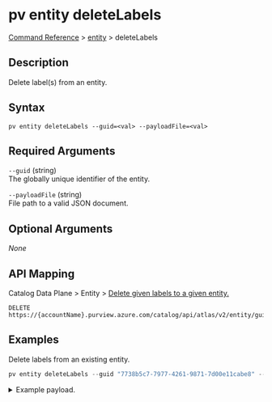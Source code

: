 # pv entity deleteLabels
[Command Reference](../../../README.md#command-reference) > [entity](./main.md) > deleteLabels

## Description
Delete label(s) from an entity.

## Syntax
```
pv entity deleteLabels --guid=<val> --payloadFile=<val>
```

## Required Arguments
`--guid` (string)  
The globally unique identifier of the entity.

`--payloadFile` (string)  
File path to a valid JSON document.

## Optional Arguments
*None*

## API Mapping
Catalog Data Plane > Entity > [Delete given labels to a given entity.](https://docs.microsoft.com/en-us/rest/api/purview/catalogdataplane/entity/delete-labels)
```
DELETE https://{accountName}.purview.azure.com/catalog/api/atlas/v2/entity/guid/{guid}/labels
```

## Examples
Delete labels from an existing entity.
```powershell
pv entity deleteLabels --guid "7738b5c7-7977-4261-9871-7d00e11cabe8" --payloadFile "/path/to/file.json"
```
<details><summary>Example payload.</summary>
<p>

```json
[
    "a",
    "c"
]
```
</p>
</details>